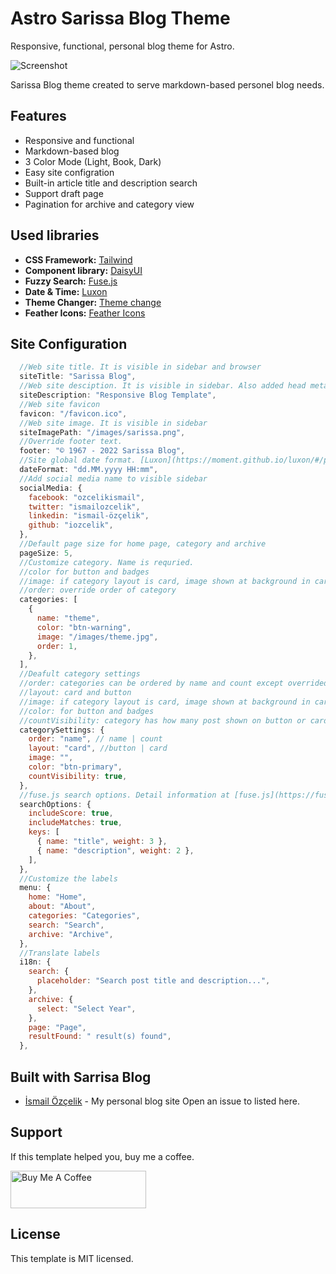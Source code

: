 # Astro Sarissa Blog Theme

Responsive, functional, personal blog theme for Astro.

![Screenshot](./public/images/Screenshot.jpg)

Sarissa Blog theme created to serve markdown-based personel blog needs.

## Features

- Responsive and functional
- Markdown-based blog
- 3 Color Mode (Light, Book, Dark)
- Easy site configration
- Built-in article title and description search
- Support draft page
- Pagination for archive and category view

## Used libraries

- **CSS Framework:** [Tailwind](https://tailwindcss.com/)
- **Component library:** [DaisyUI](https://daisyui.com/)
- **Fuzzy Search:** [Fuse.js](https://fusejs.io/)
- **Date & Time:** [Luxon](https://moment.github.io/luxon/#/)
- **Theme Changer:** [Theme change](https://github.com/saadeghi/theme-change)
- **Feather Icons:** [Feather Icons](https://package.elm-lang.org/packages/1602/elm-feather/2.3.0/FeatherIcons)

## Site Configuration

```cjs
  //Web site title. It is visible in sidebar and browser
  siteTitle: "Sarissa Blog",
  //Web site desciption. It is visible in sidebar. Also added head meta data.
  siteDescription: "Responsive Blog Template",
  //Web site favicon
  favicon: "/favicon.ico",
  //Web site image. It is visible in sidebar
  siteImagePath: "/images/sarissa.png",
  //Override footer text.
  footer: "© 1967 - 2022 Sarissa Blog",
  //Site global date format. [Luxon](https://moment.github.io/luxon/#/parsing?id=table-of-tokens)
  dateFormat: "dd.MM.yyyy HH:mm",
  //Add social media name to visible sidebar
  socialMedia: {
    facebook: "ozcelikismail",
    twitter: "ismailozcelik",
    linkedin: "ismail-özçelik",
    github: "iozcelik",
  },
  //Default page size for home page, category and archive
  pageSize: 5,
  //Customize category. Name is requried.
  //color for button and badges
  //image: if category layout is card, image shown at background in card.
  //order: override order of category
  categories: [
    {
      name: "theme",
      color: "btn-warning",
      image: "/images/theme.jpg",
      order: 1,
    },
  ],
  //Deafult category settings
  //order: categories can be ordered by name and count except overrided categories
  //layout: card and button
  //image: if category layout is card, image shown at background in card.
  //color: for button and badges
  //countVisibility: category has how many post shown on button or card
  categorySettings: {
    order: "name", // name | count
    layout: "card", //button | card
    image: "",
    color: "btn-primary",
    countVisibility: true,
  },
  //fuse.js search options. Detail information at [fuse.js](https://fusejs.io/api/options.html)
  searchOptions: {
    includeScore: true,
    includeMatches: true,
    keys: [
      { name: "title", weight: 3 },
      { name: "description", weight: 2 },
    ],
  },
  //Customize the labels
  menu: {
    home: "Home",
    about: "About",
    categories: "Categories",
    search: "Search",
    archive: "Archive",
  },
  //Translate labels
  i18n: {
    search: {
      placeholder: "Search post title and description...",
    },
    archive: {
      select: "Select Year",
    },
    page: "Page",
    resultFound: " result(s) found",
  },
```

## Built with Sarrisa Blog
- [İsmail Özçelik](https://ismailozcelik.com/) - My personal blog site
Open an issue to listed here.

## Support

If this template helped you, buy me a coffee.

<a href="https://www.buymeacoffee.com/ismailozcelik" target="_blank"><img src="https://cdn.buymeacoffee.com/buttons/v2/default-yellow.png" alt="Buy Me A Coffee" style="height: 60px !important;width: 217px !important;" ></a>

## License

This template is MIT licensed. 

